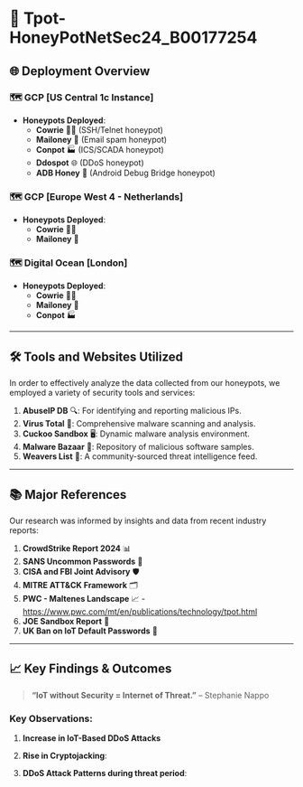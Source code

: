 # 🐝 Tpot-HoneyPotNetSec24_B00177254

## 🌐 Deployment Overview

### 🗺️ GCP [US Central 1c Instance]
- **Honeypots Deployed**:
  - **Cowrie** 🕵️‍♂️ (SSH/Telnet honeypot)
  - **Mailoney** 📧 (Email spam honeypot)
  - **Conpot** 🏭 (ICS/SCADA honeypot)
  - **Ddospot** 🌐 (DDoS honeypot)
  - **ADB Honey** 📱 (Android Debug Bridge honeypot)

### 🗺️ GCP [Europe West 4 - Netherlands]
- **Honeypots Deployed**:
  - **Cowrie** 🕵️‍♂️
  - **Mailoney** 📧

### 🗺️ Digital Ocean [London]
- **Honeypots Deployed**:
  - **Cowrie** 🕵️‍♂️
  - **Mailoney** 📧
  - **Conpot** 🏭

---

## 🛠️ Tools and Websites Utilized

In order to effectively analyze the data collected from our honeypots, we employed a variety of security tools and services:

1. **AbuseIP DB** 🔍: For identifying and reporting malicious IPs.
2. **Virus Total** 🦠: Comprehensive malware scanning and analysis.
3. **Cuckoo Sandbox** 🖥️: Dynamic malware analysis environment.
4. **Malware Bazaar** 💾: Repository of malicious software samples.
5. **Weavers List** 📜: A community-sourced threat intelligence feed.

---

## 📚 Major References

Our research was informed by insights and data from recent industry reports:

1. **CrowdStrike Report 2024** 📊
2. **SANS Uncommon Passwords** 🔑
3. **CISA and FBI Joint Advisory** 🛡️
4. **MITRE ATT&CK Framework** 🗂️
5. **PWC - Maltenes Landscape** 📈 - https://www.pwc.com/mt/en/publications/technology/tpot.html
6. **JOE Sandbox Report** 🧪
7. **UK Ban on IoT Default Passwords** 🚫

---

## 📈 Key Findings & Outcomes

> **“IoT without Security = Internet of Threat.”** – Stephanie Nappo

### Key Observations:
1. **Increase in IoT-Based DDoS Attacks**

2. **Rise in Cryptojacking**:
 
3. **DDoS Attack Patterns during threat period**:
 



